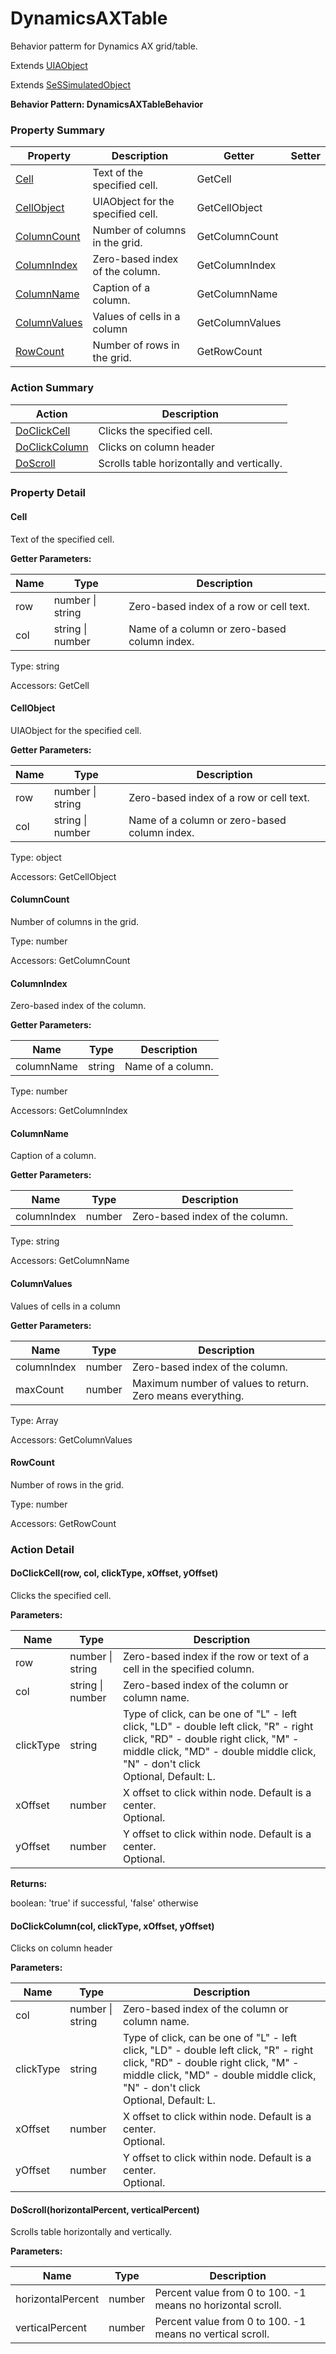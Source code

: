 # DynamicsAXTable

Behavior patterm for Dynamics AX grid/table.
 
Extends [UIAObject](UIAObject.md)

Extends [SeSSimulatedObject](SeSSimulatedObject.md)





**Behavior Pattern: DynamicsAXTableBehavior**


<!-- ============================== property summary ========================== -->

	

### Property Summary

| **Property** | **Description** | **Getter** | **Setter** |
| ------------ | --------------- | ---------- | ---------- |
| [Cell](#Cell) | Text of the specified cell. | GetCell |  |
| [CellObject](#CellObject) | UIAObject for the specified cell. | GetCellObject |  |
| [ColumnCount](#ColumnCount) | Number of columns in the grid. | GetColumnCount |  |
| [ColumnIndex](#ColumnIndex) | Zero-based index of the column. | GetColumnIndex |  |
| [ColumnName](#ColumnName) | Caption of a column. | GetColumnName |  |
| [ColumnValues](#ColumnValues) | Values of cells in a column | GetColumnValues |  |
| [RowCount](#RowCount) | Number of rows in the grid. | GetRowCount |  |



	
<!-- ============================== action summary ========================== -->



### Action Summary

|  **Action** | **Description** | 
| ----------- | --------------- |
|	[DoClickCell](#DoClickCell) | Clicks the specified cell. |
|	[DoClickColumn](#DoClickColumn) | Clicks on column header |
|	[DoScroll](#DoScroll) | Scrolls table horizontally and vertically. |




<!-- ============================== property detail ========================== -->
	
### Property Detail
		
<a name="Cell"></a>
#### Cell


Text of the specified cell.

			
**Getter Parameters:**

| **Name** | **Type** | **Description** |
| -------- | -------- | --------------- |	
| row | number \| string | Zero-based index of a row or cell text. |
| col | string \| number | Name of a column or zero-based column index. |


	
			
Type: string
			
			
Accessors: GetCell
			
		
<a name="CellObject"></a>
#### CellObject


UIAObject for the specified cell.

			
**Getter Parameters:**

| **Name** | **Type** | **Description** |
| -------- | -------- | --------------- |	
| row | number \| string | Zero-based index of a row or cell text. |
| col | string \| number | Name of a column or zero-based column index. |


	
			
Type: object
			
			
Accessors: GetCellObject
			
		
<a name="ColumnCount"></a>
#### ColumnCount


Number of columns in the grid.

			
	
			
Type: number
			
			
Accessors: GetColumnCount
			
		
<a name="ColumnIndex"></a>
#### ColumnIndex


Zero-based index of the column.

			
**Getter Parameters:**

| **Name** | **Type** | **Description** |
| -------- | -------- | --------------- |	
| columnName | string | Name of a column. |


	
			
Type: number
			
			
Accessors: GetColumnIndex
			
		
<a name="ColumnName"></a>
#### ColumnName


Caption of a column.

			
**Getter Parameters:**

| **Name** | **Type** | **Description** |
| -------- | -------- | --------------- |	
| columnIndex | number | Zero-based index of the column. |


	
			
Type: string
			
			
Accessors: GetColumnName
			
		
<a name="ColumnValues"></a>
#### ColumnValues


Values of cells in a column

			
**Getter Parameters:**

| **Name** | **Type** | **Description** |
| -------- | -------- | --------------- |	
| columnIndex | number | Zero-based index of the column. |
| maxCount | number | Maximum number of values to return. Zero means everything. |


	
			
Type: Array
			
			
Accessors: GetColumnValues
			
		
<a name="RowCount"></a>
#### RowCount


Number of rows in the grid.

			
	
			
Type: number
			
			
Accessors: GetRowCount
			
		
	
	
<!-- ============================== action detail ========================== -->
	
### Action Detail
		
<a name="DoClickCell"></a>    
#### DoClickCell(row, col, clickType, xOffset, yOffset)

Clicks the specified cell.


**Parameters:**

|	**Name** | **Type** | **Description** |
| ---------- | -------- | --------------- |
| row | number \| string |	Zero-based index if the row or text of a cell in the specified column. |
| col | string \| number |	Zero-based index of the column or column name. |
| clickType | string |	Type of click, can be one of "L" - left click, "LD" - double left click, "R" - right click, "RD" - double right click, "M" - middle click, "MD" - double middle click, "N" - don't click<br>Optional, Default: L. |
| xOffset | number |	X offset to click within node. Default is a center.<br>Optional. |
| yOffset | number |	Y offset to click within node. Default is a center.<br>Optional. |




**Returns:**

boolean: 'true' if successful, 'false' otherwise



<a name="see.also.dynamicsaxtable.doclickcell"></a>

<a name="DoClickColumn"></a>    
#### DoClickColumn(col, clickType, xOffset, yOffset)

Clicks on column header


**Parameters:**

|	**Name** | **Type** | **Description** |
| ---------- | -------- | --------------- |
| col | number \| string |	Zero-based index of the column or column name. |
| clickType | string |	Type of click, can be one of "L" - left click, "LD" - double left click, "R" - right click, "RD" - double right click, "M" - middle click, "MD" - double middle click, "N" - don't click<br>Optional, Default: L. |
| xOffset | number |	X offset to click within node. Default is a center.<br>Optional. |
| yOffset | number |	Y offset to click within node. Default is a center.<br>Optional. |





<a name="see.also.dynamicsaxtable.doclickcolumn"></a>

<a name="DoScroll"></a>    
#### DoScroll(horizontalPercent, verticalPercent)

Scrolls table horizontally and vertically.


**Parameters:**

|	**Name** | **Type** | **Description** |
| ---------- | -------- | --------------- |
| horizontalPercent | number |	Percent value from 0 to 100. -1 means no horizontal scroll. |
| verticalPercent | number |	Percent value from 0 to 100. -1 means no vertical scroll. |





<a name="see.also.dynamicsaxtable.doscroll"></a>

	


